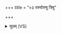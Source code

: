 +++
title = "०३ यस्योरुषु त्रिषु"

+++
<details><summary>मूलम् (VS)</summary>

यस्यो॒रुषु॑ त्रि॒षु वि॒क्रम॑णेष्वधिक्षि॒यन्ति॒ भुव॑नानि॒ विश्वा॑। उ॒रु वि॑ष्णो॒ वि क्र॑मस्वो॒रु क्षया॑य नस्कृधि। घृ॒तं घृ॑तयोने पिब॒ प्रप्र॑ य॒ज्ञप॑तिं तिर ॥
</details>